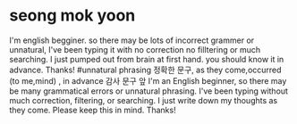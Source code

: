 # seong mok yoon
I'm english begginer. so there may be lots of incorrect grammer or unnatural, I've been typing it with no correction no filltering or much searching. I just pumped out from brain at first hand. you should know it in advance. Thanks!
#unnatural phrasing 정확한 문구, as they come,occurred (to me,mind) , in advance 감사 문구 앞
I'm an English beginner, so there may be many grammatical errors or unnatural phrasing. I've been typing without much correction, filtering, or searching. I just write down my thoughts as they come. Please keep this in mind. Thanks!
